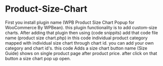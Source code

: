 # Product-Size-Chart
First you install plugin name (WPB Product Size Chart Popup for WooCommerce By WPBean). this plugin functionality is to add custom-size charts. After adding that plugin then using (code snippits) add that code file name (product size chart.php) in this code individual product category mapped with individual size chart through chart id. you can add your own category and chart id's.  this code Adds a size chart button name (Size Guide) shows on single product page after product price. after click on that button a size chart pop up open. 
 
